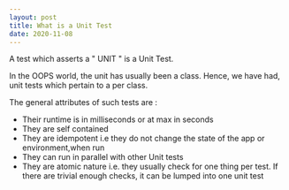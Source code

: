```yaml
---
layout: post
title: What is a Unit Test
date: 2020-11-08
---
```


A test which asserts a " UNIT " is a Unit Test.

In the OOPS world, the unit has usually been a class. Hence, we have had, unit tests which pertain to a per class.

The general attributes of such tests are :

- Their runtime is in milliseconds or at max in seconds
- They are self contained
- They are idempotent i.e they do not change the state of the app or environment,when run
- They can run in parallel with other Unit tests
- They are atomic nature i.e. they usually check for one thing per test. If there are trivial enough checks, it can be lumped into one unit test
